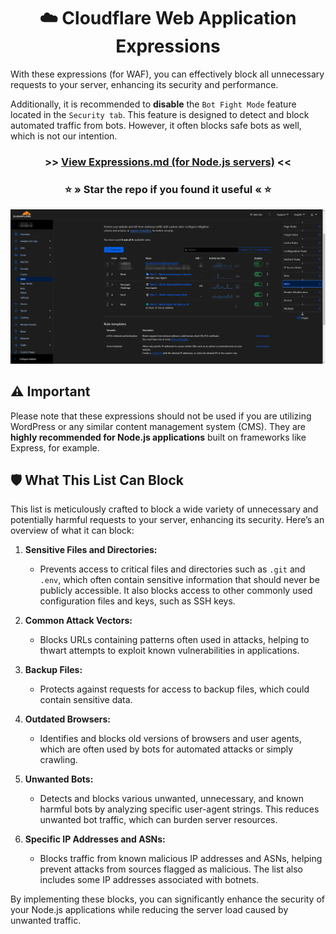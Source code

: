 <div align="center">
    <h1>☁️ Cloudflare Web Application Expressions</h1>
</div>

With these expressions (for WAF), you can effectively block all unnecessary requests to your server, enhancing its security and performance.

Additionally, it is recommended to **disable** the `Bot Fight Mode` feature located in the `Security tab`.
This feature is designed to detect and block automated traffic from bots. However, it often blocks safe bots as well, which is not our intention.

<div align="center">
    <h3>>> <a href="expressions/main.md">View Expressions.md (for Node.js servers)</a> <<</h3>
    <h3>⭐ » Star the repo if you found it useful « ⭐</h3>
</div>

![brave_3bq3ILedXwKD.png](assets/images/brave_3bq3ILedXwKD.png)

## ⚠️ Important
Please note that these expressions should not be used if you are utilizing WordPress or any similar content management system (CMS).
They are **highly recommended for Node.js applications** built on frameworks like Express, for example.


## 🛡️ What This List Can Block

This list is meticulously crafted to block a wide variety of unnecessary and potentially harmful requests to your server, enhancing its security. Here’s an overview of what it can block:

1. **Sensitive Files and Directories:**
   - Prevents access to critical files and directories such as `.git` and `.env`, which often contain sensitive information that should never be publicly accessible. It also blocks access to other commonly used configuration files and keys, such as SSH keys.

2. **Common Attack Vectors:**
   - Blocks URLs containing patterns often used in attacks, helping to thwart attempts to exploit known vulnerabilities in applications.

3. **Backup Files:**
   - Protects against requests for access to backup files, which could contain sensitive data.

4. **Outdated Browsers:**
   - Identifies and blocks old versions of browsers and user agents, which are often used by bots for automated attacks or simply crawling.

5. **Unwanted Bots:**
   - Detects and blocks various unwanted, unnecessary, and known harmful bots by analyzing specific user-agent strings. This reduces unwanted bot traffic, which can burden server resources.

6. **Specific IP Addresses and ASNs:**
   - Blocks traffic from known malicious IP addresses and ASNs, helping prevent attacks from sources flagged as malicious. The list also includes some IP addresses associated with botnets.

By implementing these blocks, you can significantly enhance the security of your Node.js applications while reducing the server load caused by unwanted traffic.


[//]: # (<h3>>> <a href="expressions/php">View Expressions.md &#40;servers with PHP installed&#41;</a> <<</h3>)